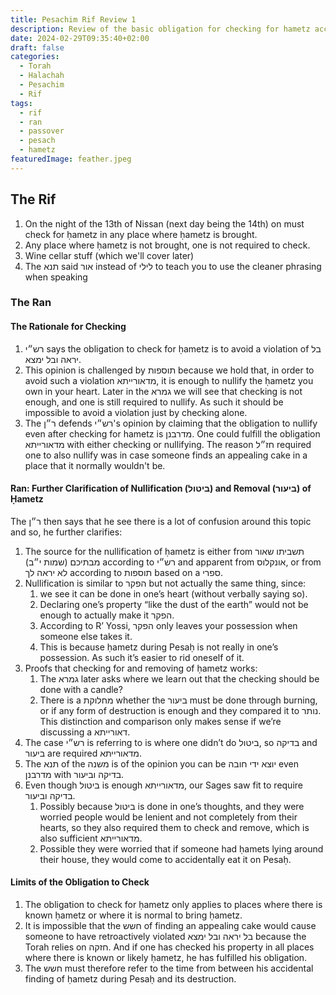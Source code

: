 ```yaml
---
title: Pesachim Rif Review 1
description: Review of the basic obligation for checking for hametz according to the Rif and Ran.
date: 2024-02-29T09:35:40+02:00
draft: false
categories:
  - Torah
  - Halachah
  - Pesachim
  - Rif
tags:
  - rif
  - ran
  - passover
  - pesach
  - hametz
featuredImage: feather.jpeg
---
```


## The Rif

1. On the night of the 13th of Nissan (next day being the 14th) on must check for ḥametz in any place where ḥametz is brought.
2. Any place where ḥametz is not brought, one is not required to check.
3. Wine cellar stuff (which we'll cover later)
4. The תנא said אור instead of לילי to teach you to use the cleaner phrasing when speaking

### The Ran

#### The Rationale for Checking

1. רש״י says the obligation to check for ḥametz is to avoid a violation of בל יראה ובל ימצא.
2. This opinion is challenged by תוספות because we hold that, in order to avoid such a violation מדאורייתא, it is enough to nullify the ḥametz you own in your heart. Later in the גמרא we will see that checking is not enough, and one is still required to nullify. As such it should be impossible to avoid a violation just by checking alone.
3. The ר״ן defends רש״י's opinion by claiming that the obligation to nullify even after checking for hametz is מדרבנן. One could fulfill the obligation מדאורייתא with either checking or nullifying. The reason חז״ל required one to also nullify was in case someone finds an appealing cake in a place that it normally wouldn't be.

#### Ran: Further Clarification of Nullification (ביטול) and Removal (ביעור) of Ḥametz

The ר״ן then says that he see there is a lot of confusion around this topic and so, he further clarifies:

1. The source for the nullification of ḥametz is either from תשביתו שאור מבתיכם (שמות י״ב) according to רש״י and apparent from אונקלוס, or from לא יראה לך according to תוספות based on a ספרי.
2. Nullification is similar to הפקר but not actually the same thing, since:
   1. we see it can be done in one’s heart (without verbally saying so).
   2. Declaring one’s property “like the dust of the earth” would not be enough to actually make it הפקר.
   3. According to R’ Yossi, הפקר only leaves your possession when someone else takes it.
   4. This is because ḥametz during Pesaḥ is not really in one’s possession. As such it’s easier to rid oneself of it.
3. Proofs that checking for and removing of ḥametz works:
   1. The גמרא later asks where we learn out that the checking should be done with a candle?
   2. There is a מחלוקת whether the ביעור must be done through burning, or if any form of destruction is enough and they compared it to נותר. This distinction and comparison only makes sense if we’re discussing a דאורייתא.
4. The case רש״י is referring to is where one didn’t do ביטול, so בדיקה and ביעור are required מדאורייתא.
5. The תנא of the משנה is of the opinion you can be יוצא ידי חובה even מדרבנן with בדיקה וביעור.
6. Even though ביטול is enough מדאורייתא, our Sages saw fit to require בדיקה וביעור.
   1. Possibly because ביטול is done in one’s thoughts, and they were worried people would be lenient and not completely from their hearts, so they also required them to check and remove, which is also sufficient מדאורייתא.
   2. Possible they were worried that if someone had ḥamets lying around their house, they would come to accidentally eat it on Pesaḥ.

#### Limits of the Obligation to Check

1. The obligation to check for ḥametz only applies to places where there is known ḥametz or where it is normal to bring ḥametz.
2. It is impossible that the חשש of finding an appealing cake would cause someone to have retroactively violated בל יראה ובל ימצא because the Torah relies on חזקה. And if one has checked his property in all places where there is known or likely ḥametz, he has fulfilled his obligation.
3. The חשש must therefore refer to the time from between his accidental finding of ḥametz during Pesaḥ and its destruction.
